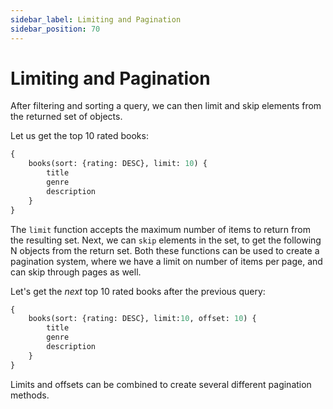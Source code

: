 ```yaml
---
sidebar_label: Limiting and Pagination
sidebar_position: 70
---
```

# Limiting and Pagination

After filtering and sorting a query, we can then limit and skip elements from the returned set of objects.

Let us get the top 10 rated books:
```graphql
{
    books(sort: {rating: DESC}, limit: 10) {
        title
        genre
        description
    }
}
```

The `limit` function accepts the maximum number of items to return from the resulting set. Next, we can `skip` elements in the set, to get the following N objects from the return set. Both these functions can be used to create a pagination system, where we have a limit on number of items per page, and can skip through pages as well.

Let's get the *next* top 10 rated books after the previous query:
```graphql
{
    books(sort: {rating: DESC}, limit:10, offset: 10) {
        title
        genre
        description
    }
}
```

Limits and offsets can be combined to create several different pagination methods.